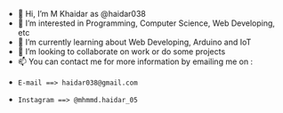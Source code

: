 - 👋 Hi, I’m M Khaidar as @haidar038
- 👀 I’m interested in Programming, Computer Science, Web Developing, etc
- 🌱 I’m currently learning about Web Developing, Arduino and IoT
- 💞️ I’m looking to collaborate on work or do some projects
- 📫 You can contact me for more information by emailing me on :
-     E-mail ==> haidar038@gmail.com
-     Instagram ==> @mhmmd.haidar_05

<!---

--->
